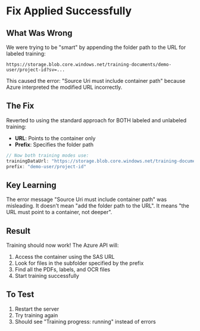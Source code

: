 # Fix Applied Successfully

## What Was Wrong
We were trying to be "smart" by appending the folder path to the URL for labeled training:
```
https://storage.blob.core.windows.net/training-documents/demo-user/project-id?sv=...
```

This caused the error: "Source Uri must include container path" because Azure interpreted the modified URL incorrectly.

## The Fix
Reverted to using the standard approach for BOTH labeled and unlabeled training:
- **URL**: Points to the container only
- **Prefix**: Specifies the folder path

```javascript
// Now both training modes use:
trainingDataUrl: "https://storage.blob.core.windows.net/training-documents?sv=..."
prefix: "demo-user/project-id"
```

## Key Learning
The error message "Source Uri must include container path" was misleading. It doesn't mean "add the folder path to the URL". It means "the URL must point to a container, not deeper".

## Result
Training should now work! The Azure API will:
1. Access the container using the SAS URL
2. Look for files in the subfolder specified by the prefix
3. Find all the PDFs, labels, and OCR files
4. Start training successfully

## To Test
1. Restart the server
2. Try training again
3. Should see "Training progress: running" instead of errors